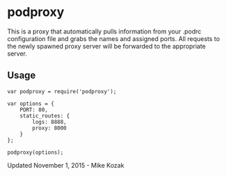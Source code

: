 # podproxy

This is a proxy that automatically pulls information from your .podrc configuration file and grabs the names and assigned ports. All requests to the newly spawned proxy server will be forwarded to the appropriate server.

## Usage

	var podproxy = require('podproxy');
	
	var options = {
		PORT: 80,
		static_routes: {
			logs: 8888,
			proxy: 8000
		}
	};
	
	podproxy(options);
	
Updated November 1, 2015 - Mike Kozak